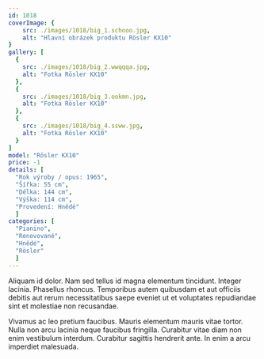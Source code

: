 ```yaml
---
id: 1018
coverImage: {
    src: ./images/1018/big_1.schooo.jpg,
    alt: "Hlavní obrázek produktu Rösler KX10"
}
gallery: [
  {
    src: ./images/1018/big_2.wwqqqa.jpg,
    alt: "Fotka Rösler KX10"
  },
  {
    src: ./images/1018/big_3.ookmn.jpg,
    alt: "Fotka Rösler KX10"
  },
  {
    src: ./images/1018/big_4.ssww.jpg,
    alt: "Fotka Rösler KX10"
  }
]
model: "Rösler KX10"
price: -1
details: [
  "Rok výroby / opus: 1965",
  "Šířka: 55 cm",
  "Délka: 144 cm",
  "Výška: 114 cm",
  "Provedení: Hnědé"
  ]
categories: [
  "Pianino",
  "Renovované",
  "Hnědé",
  "Rösler"
  ]
---
```


Aliquam id dolor. Nam sed tellus id magna elementum tincidunt. Integer lacinia. Phasellus rhoncus. Temporibus autem quibusdam et aut officiis debitis aut rerum necessitatibus saepe eveniet ut et voluptates repudiandae sint et molestiae non recusandae.

Vivamus ac leo pretium faucibus. Mauris elementum mauris vitae tortor. Nulla non arcu lacinia neque faucibus fringilla. Curabitur vitae diam non enim vestibulum interdum. Curabitur sagittis hendrerit ante. In enim a arcu imperdiet malesuada.